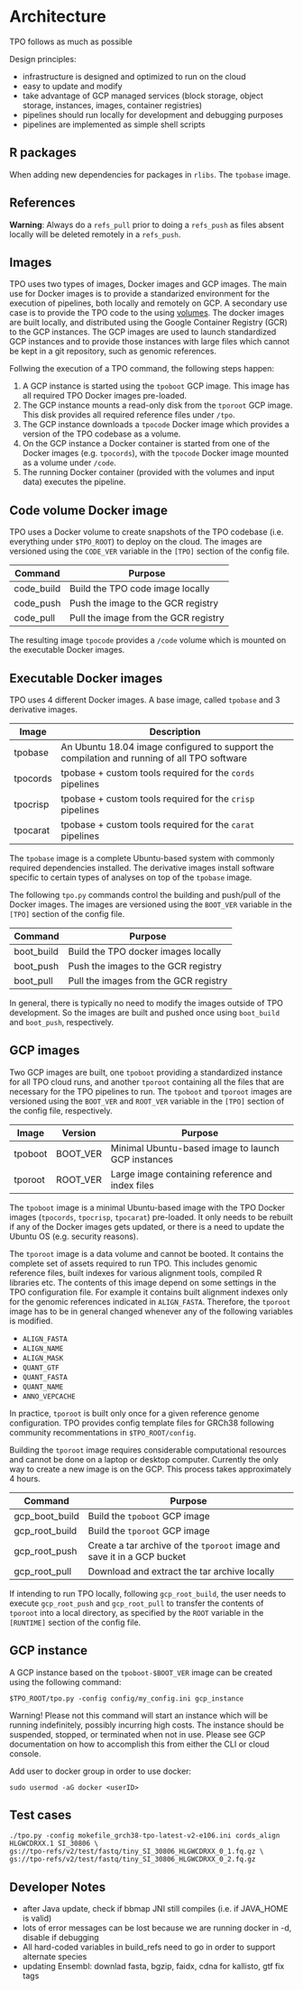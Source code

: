 # Architecture

TPO follows as much as possible 

Design principles:

- infrastructure is designed and optimized to run on the cloud
- easy to update and modify
- take advantage of GCP managed services (block storage, object storage, instances, images, container registries)
- pipelines should run locally for development and debugging purposes
- pipelines are implemented as simple shell scripts

## R packages

When adding new dependencies for packages in `rlibs`. The `tpobase` image. 

## References

**Warning**: Always do a `refs_pull` prior to doing a `refs_push` as files absent locally will be deleted remotely in a `refs_push`.

## Images

TPO uses two types of images, Docker images and GCP images. The main use for Docker images is to provide a standarized environment for the execution of pipelines, both locally and remotely on GCP. A secondary use case is to provide the TPO code to the using [volumes](https://docs.docker.com/storage/volumes). The docker images are built locally, and distributed using the Google Container Registry (GCR) to the GCP instances. The GCP images are used to launch standardized GCP instances and to provide those instances with large files which cannot be kept in a git repository, such as genomic references.

Follwing the execution of a TPO command, the following steps happen:

1. A GCP instance is started using the `tpoboot` GCP image. This image has all required TPO Docker images pre-loaded.
2. The GCP instance mounts a read-only disk from the `tporoot` GCP image. This disk provides all required reference files under `/tpo`.
3. The GCP instance downloads a `tpocode` Docker image which provides a version of the TPO codebase as a volume.
4. On the GCP instance a Docker container is started from one of the Docker images (e.g. `tpocords`), with the `tpocode` Docker image mounted as a volume under `/code`.
5. The running Docker container (provided with the volumes and input data) executes the pipeline.

## Code volume Docker image

TPO uses a Docker volume to create snapshots of the TPO codebase (i.e. everything under `$TPO_ROOT`) to deploy on the cloud. The images are versioned using the `CODE_VER` variable in the `[TPO]` section of the config file.

| Command    | Purpose |
|------------|---------|
| code_build | Build the TPO code image locally |
| code_push  | Push the image to the GCR registry |
| code_pull  | Pull the image from the GCR registry |

The resulting image `tpocode` provides a `/code` volume which is mounted on the executable Docker images.

## Executable Docker images

TPO uses 4 different Docker images. A base image, called `tpobase` and 3 derivative images.

| Image    | Description |
| -------- | ----------- |
| tpobase  | An Ubuntu 18.04 image configured to support the compilation and running of all TPO software |
| tpocords | tpobase + custom tools required for the `cords` pipelines |
| tpocrisp | tpobase + custom tools required for the `crisp` pipelines |
| tpocarat | tpobase + custom tools required for the `carat` pipelines |

The `tpobase` image is a complete Ubuntu-based system with commonly required dependencies installed. The derivative images install software specific to certain types of analyses on top of the `tpobase` image.

The following `tpo.py` commands control the building and push/pull of the Docker images. The images are versioned using the `BOOT_VER` variable in the `[TPO]` section of the config file.

| Command    | Purpose |
|------------|---------|
| boot_build | Build the TPO docker images locally |
| boot_push  | Push the images to the GCR registry |
| boot_pull  | Pull the images from the GCR registry |

In general, there is typically no need to modify the images outside of TPO development. So the images are built and pushed once using `boot_build` and `boot_push`, respectively.

## GCP images

Two GCP images are built, one `tpoboot` providing a standardized instance for all TPO cloud runs, and another `tporoot` containing all the files that are necessary for the TPO pipelines to run. The `tpoboot` and `tporoot` images are versioned using the `BOOT_VER` and `ROOT_VER` variable in the `[TPO]` section of the config file, respectively.

| Image   | Version  | Purpose |
|---------|----------|---------|
| tpoboot | BOOT_VER | Minimal Ubuntu-based image to launch GCP instances |
| tporoot | ROOT_VER | Large image containing reference and index files |

The `tpoboot` image is a minimal Ubuntu-based image with the TPO Docker images (`tpocords`, `tpocrisp`, `tpocarat`) pre-loaded. It only needs to be rebuilt if any of the Docker images gets updated, or there is a need to update the Ubuntu OS (e.g. security reasons).

The `tporoot` image is a data volume and cannot be booted. It contains the complete set of assets required to run TPO. This includes genomic reference files, built indexes for various alignment tools, compiled R libraries etc. The contents of this image depend on some settings in the TPO configuration file. For example it contains built alignment indexes only for the genomic references indicated in `ALIGN_FASTA`. Therefore, the `tporoot` image has to be in general changed whenever any of the following variables is modified. 

- `ALIGN_FASTA`
- `ALIGN_NAME`
- `ALIGN_MASK`
- `QUANT_GTF`
- `QUANT_FASTA`
- `QUANT_NAME`
- `ANNO_VEPCACHE`

In practice, `tporoot` is built only once for a given reference genome configuration. TPO provides config template files for GRCh38 following community recommentations in `$TPO_ROOT/config`.

Building the `tporoot` image requires considerable computational resources and cannot be done on a laptop or desktop computer. Currently the only way to create a new image is on the GCP. This process takes approximately 4 hours.

| Command        | Purpose |
|----------------|---------|
| gcp_boot_build | Build the `tpoboot` GCP image |
| gcp_root_build | Build the `tporoot` GCP image |
| gcp_root_push  | Create a tar archive of the `tporoot` image and save it in a GCP bucket |
| gcp_root_pull  | Download and extract the tar archive locally |

If intending to run TPO locally, following `gcp_root_build`, the user needs to execute `gcp_root_push` and `gcp_root_pull` to transfer the contents of `tporoot` into a local directory, as specified by the `ROOT` variable in the `[RUNTIME]` section of the config file.

## GCP instance

A GCP instance based on the `tpoboot-$BOOT_VER` image can be created using the following command:

```
$TPO_ROOT/tpo.py -config config/my_config.ini gcp_instance
```

Warning! Please not this command will start an instance which will be running indefinitely, possibly incurring high costs. The instance should be suspended, stopped, or terminated when not in use. Please see GCP documentation on how to accomplish this from either the CLI or cloud console. 

Add user to docker group in order to use docker:

`sudo usermod -aG docker <userID>`

## Test cases
```
./tpo.py -config mokefile_grch38-tpo-latest-v2-e106.ini cords_align HLGWCDRXX.1 SI_30806 \
gs://tpo-refs/v2/test/fastq/tiny_SI_30806_HLGWCDRXX_0_1.fq.gz \
gs://tpo-refs/v2/test/fastq/tiny_SI_30806_HLGWCDRXX_0_2.fq.gz
```

## Developer Notes

- after Java update, check if bbmap JNI still compiles (i.e. if JAVA_HOME is valid)
- lots of error messages can be lost because we are running docker in -d, disable if debugging
- All hard-coded variables in build_refs need to go in order to support alternate species
- updating Ensembl: downlad fasta, bgzip, faidx, cdna for kallisto, gtf fix tags